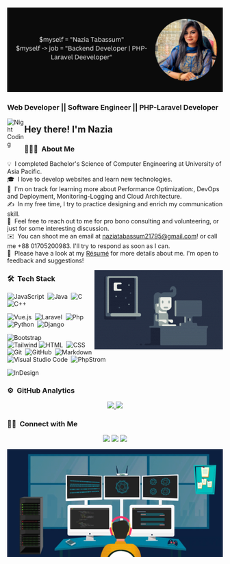 ![logo](naz.png)  
### Web Developer || Software Engineer || PHP-Laravel Developer
<img alt="Night Coding" src="./assets/Hand%20Wave.gif" width='40' align="left"/><h2>Hey there! I'm Nazia</h2>

<!-- ## 👋 &nbsp;Hey there! I'm Aditya -->

### 👨🏻‍💻 &nbsp;About Me

💡 &nbsp;I completed Bachelor's Science of Computer Engineering at University of Asia Pacific.\
🎓 &nbsp;I love to develop websites and learn new technologies.\
🌱 &nbsp;I'm on track for learning more about Performance Optimization:, DevOps and Deployment, Monitoring-Logging and Cloud Architecture.\
✍️ &nbsp;In my free time, I try to practice designing and enrich my communication skill.\
💬 &nbsp;Feel free to reach out to me for pro bono consulting and volunteering, or just for some interesting discussion.\
✉️ &nbsp;You can shoot me an email at naziatabassum21795@gmail.com! or call me +88 01705200983. I'll try to respond as soon as I can.\
📄 &nbsp;Please have a look at my [Résumé]([https://www.adityavsingh.com/resume.html](https://docs.google.com/document/d/1gIvInGxb6v7TrSSlr0e3W8b9o7lIUg0sHA22XQVUp_w/edit?usp=sharing)) for more details about me. I'm open to feedback and suggestions!

<img alt="Night Coding" src="https://raw.githubusercontent.com/AVS1508/AVS1508/master/assets/Night-Coding.gif" align="right"/>

### 🛠 &nbsp;Tech Stack

<!-- ![Python](https://img.shields.io/badge/-Python-05122A?style=flat&logo=python)&nbsp; -->
![JavaScript](https://img.shields.io/badge/-JavaScript-05122A?style=flat&logo=javascript)&nbsp;
![Java](https://img.shields.io/badge/-Java-05122A?style=flat&logo=Java&logoColor=FFA518)&nbsp;
![C](https://img.shields.io/badge/-C-05122A?style=flat&logo=C&logoColor=A8B9CC)&nbsp;
![C++](https://img.shields.io/badge/-C++-05122A?style=flat&logo=C%2B%2B&logoColor=00599C)&nbsp;
<!-- ![R (Statistics)](https://img.shields.io/badge/-R-05122A?style=flat&logo=R&logoColor=276DC3)\ -->
![Vue.js](https://img.shields.io/badge/-Vue-05122A?style=flat&logo=vue)&nbsp;
![Laravel](https://img.shields.io/badge/-Laravel-05122A?style=flat&logo=laravel)&nbsp;
![Php](https://img.shields.io/badge/-Php-05122A?style=flat&logo=php)&nbsp;
![Python](https://img.shields.io/badge/-Python-05122A?style=flat&logo=python)&nbsp;
![Django](https://img.shields.io/badge/-Django-05122A?style=flat&logo=django&logoColor=092E20)&nbsp;
<!-- ![Flas/k](https://img.shields.io/badge/-Flask-05122A?style=flat&logo=flask)&nbsp; -->
![Bootstrap](https://img.shields.io/badge/-Bootstrap-05122A?style=flat&logo=bootstrap&logoColor=563D7C)\
![Tailwind](https://img.shields.io/badge/-Tailwind-05122A?style=flat&logo=tailwind&logoColor=563D7C)
![HTML](https://img.shields.io/badge/-HTML-05122A?style=flat&logo=HTML5)&nbsp;
![CSS](https://img.shields.io/badge/-CSS-05122A?style=flat&logo=CSS3&logoColor=1572B6)&nbsp;
![Git](https://img.shields.io/badge/-Git-05122A?style=flat&logo=git)&nbsp;
![GitHub](https://img.shields.io/badge/-GitHub-05122A?style=flat&logo=github)&nbsp;
![Markdown](https://img.shields.io/badge/-Markdown-05122A?style=flat&logo=markdown)\
![Visual Studio Code](https://img.shields.io/badge/-Visual%20Studio%20Code-05122A?style=flat&logo=visual-studio-code&logoColor=007ACC)&nbsp;
![PhpStrom](https://img.shields.io/badge/-Visual%20Studio%20Code-05122A?style=flat&logo=visual-studio-code&logoColor=007ACC)&nbsp;
<!-- ![RStudio](https://img.shields.io/badge/-RStudio-05122A?style=flat&logo=rstudio)&nbsp; -->
<!-- ![Eclipse](https://img.shields.io/badge/-Eclipse-05122A?style=flat&logo=eclipse-ide&logoColor=2C2255)\ -->
![InDesign](https://img.shields.io/badge/-InDesign-05122A?style=flat&logo=adobe-indesign)

### ⚙️ &nbsp;GitHub Analytics

<p align="center">
<a href="https://github.com/naziatabassum777">
  <img height="160em" src="https://github-readme-stats-eight-theta.vercel.app/api?username=naziatabassum777&show_icons=true&theme=algolia&include_all_commits=true&count_private=true"/>
  <img height="160em"  src="https://github-readme-stats-eight-theta.vercel.app/api/top-langs/?username=naziatabassum777&layout=compact&langs_count=8&theme=algolia"/>
</a>
</p>

### 🤝🏻 &nbsp;Connect with Me

<p align="center">
<a target='blank' href="https://parthobepary.vercel.app/"><img src="https://img.shields.io/badge/-partho.com-3423A6?style=flat&logo=Google-Chrome&logoColor=white"/></a>
<a target='blank' href="https://www.linkedin.com/in/nazia-tabassum-4666b5227/"><img src="https://img.shields.io/badge/-partho-0077B5?style=flat&logo=Linkedin&logoColor=white"/></a>
<a target='blank' href="https://www.facebook.com/profile.php?id=100007099351865&mibextid=2JQ9oc"><img src="https://img.shields.io/badge/-Partho?style=flat&logo=Facebook&logoColor=white"/></a>
</p>
<img alt="Night Coding" src="boy-coding.gif" align="center"/> 

